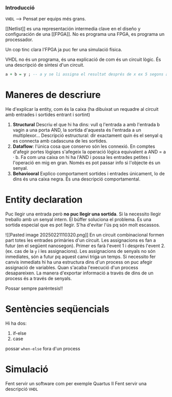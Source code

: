 ### Introducció
`VHDL` --> Pensat per equips més grans.

[[Netlist]] es una representación intermedia clave en el diseño y configuración de una [[FPGA]].
No es programa una FPGA, es programa un processador.

Un cop tinc clara l'FPGA ja puc fer una simulació física.

VHDL no és un programa, és una explicació de com és un circuit lògic. És una descripció de síntesi d'un circuit.

```vhdl
a + b = y ; -- a y se li assigna el resultat després de x ex 5 segons amb un wait
```

# Maneres de descriure 

He d'explicar la entity, com és la caixa (ha dibuixat un requadre al circuit amb entrades i sortides entrant i sortint)
1. **Structural** Descriu el que hi ha dins: vull q l'entrada a amb l'entrada b vagin a una porta AND, la sortida d'aquesta és l'entrada a un multiplexor... Descripció estructural: dir exactament quin és el senyal q es connecta amb cadascuna de les sortides.
2. **Dataflow**: l'única cosa que conservo són les connexió. En comptes d'afegir portes lògiqes s'afegeix la operació lògica equivalent a AND = a · b. Fa com una caixa on hi ha l'AND i possa les entrades petites i l'operació en mig en gran. Només es pot passar info si l'objecte és un senyal.
3. **Behaviooral** Explico comportament sortides i entrades únicament, lo de dins és una caixa negra. És una descripció comportamental. 

# Entity declaration
Puc llegir una entrada però **no puc llegir una sortida**. Si la necessito llegir treballo amb un senyal intern.
El búffer soluciona el problema. És una sortida especial que es pot llegir. S'ha d'evitar l'ús pq són molt escassos. 


![[Pasted image 20250221110320.png]]
En un circuit combinacional formen part totes les entrades primàries d'un circuit.
Les assignacions es fan a futur (en el següent nanosegon). Primer es farà l'event 1 i després l'event 2. (ex. cas de la `y` i les assignacions).
Les assignacions de senyals no són inmediates, són a futur pq aquest canvi triga un temps.
Si necessito fer canvis inmediats hi ha una estructura dins d'un process on puc afegir assignació de variables. Quan s'acaba l'execució d'un process desapareixen. La manera d'exportar informació a través de dins de un process és a través de senyals.

Possar sempre parèntesis!!


# Sentències seqüencials

Hi ha dos:
1. if-else
2. case

possar `when-else` fora d'un process


# Simulació
Fent servir un software com per exemple Quartus II
Fent servir una descripció `VHDL`
